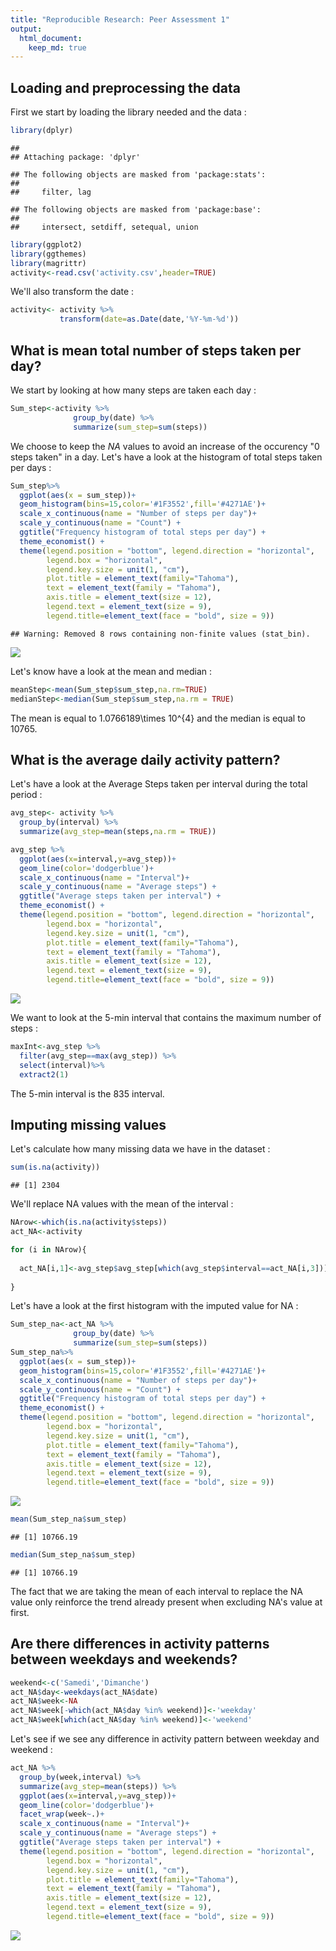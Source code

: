 ```yaml
---
title: "Reproducible Research: Peer Assessment 1"
output: 
  html_document:
    keep_md: true
---
```



## Loading and preprocessing the data
First we start by loading the library needed and the data :


```r
library(dplyr)
```

```
## 
## Attaching package: 'dplyr'
```

```
## The following objects are masked from 'package:stats':
## 
##     filter, lag
```

```
## The following objects are masked from 'package:base':
## 
##     intersect, setdiff, setequal, union
```

```r
library(ggplot2)
library(ggthemes)
library(magrittr)
activity<-read.csv('activity.csv',header=TRUE)
```

We'll also transform the date :


```r
activity<- activity %>%
           transform(date=as.Date(date,'%Y-%m-%d'))
```


## What is mean total number of steps taken per day?

We start by looking at how many steps are taken each day :


```r
Sum_step<-activity %>%
              group_by(date) %>%
              summarize(sum_step=sum(steps))
```
We choose to keep the *NA* values to avoid an increase of the occurency "0 steps taken" in a day.
Let's have a look at the histogram of total steps taken per days :


```r
Sum_step%>%
  ggplot(aes(x = sum_step))+
  geom_histogram(bins=15,color='#1F3552',fill='#4271AE')+
  scale_x_continuous(name = "Number of steps per day")+
  scale_y_continuous(name = "Count") +
  ggtitle("Frequency histogram of total steps per day") +
  theme_economist() +
  theme(legend.position = "bottom", legend.direction = "horizontal",
        legend.box = "horizontal",
        legend.key.size = unit(1, "cm"),
        plot.title = element_text(family="Tahoma"),
        text = element_text(family = "Tahoma"),
        axis.title = element_text(size = 12),
        legend.text = element_text(size = 9),
        legend.title=element_text(face = "bold", size = 9))
```

```
## Warning: Removed 8 rows containing non-finite values (stat_bin).
```

![](PA1_template_files/figure-html/hist-1.png)<!-- -->

Let's know have a look at the mean and median :


```r
meanStep<-mean(Sum_step$sum_step,na.rm=TRUE)
medianStep<-median(Sum_step$sum_step,na.rm = TRUE)
```

The mean is equal to 1.0766189\times 10^{4} and the median is equal to 10765.

## What is the average daily activity pattern?

Let's have a look at the Average Steps taken per interval during the total period :


```r
avg_step<- activity %>%
  group_by(interval) %>%
  summarize(avg_step=mean(steps,na.rm = TRUE))

avg_step %>%
  ggplot(aes(x=interval,y=avg_step))+
  geom_line(color='dodgerblue')+
  scale_x_continuous(name = "Interval")+
  scale_y_continuous(name = "Average steps") +
  ggtitle("Average steps taken per interval") +
  theme_economist() +
  theme(legend.position = "bottom", legend.direction = "horizontal",
        legend.box = "horizontal",
        legend.key.size = unit(1, "cm"),
        plot.title = element_text(family="Tahoma"),
        text = element_text(family = "Tahoma"),
        axis.title = element_text(size = 12),
        legend.text = element_text(size = 9),
        legend.title=element_text(face = "bold", size = 9))
```

![](PA1_template_files/figure-html/timeseries-1.png)<!-- -->

We want to look at the 5-min interval that contains the maximum number of steps :


```r
maxInt<-avg_step %>%
  filter(avg_step==max(avg_step)) %>%
  select(interval)%>%
  extract2(1)
```

The 5-min interval is the 835 interval.


## Imputing missing values

Let's calculate how many missing data we have in the dataset :


```r
sum(is.na(activity))
```

```
## [1] 2304
```

We'll replace NA values with the mean of the interval :


```r
NArow<-which(is.na(activity$steps))
act_NA<-activity

for (i in NArow){
  
  act_NA[i,1]<-avg_step$avg_step[which(avg_step$interval==act_NA[i,3])]
  
}  
```

Let's have a look at the first histogram with the imputed value for NA :


```r
Sum_step_na<-act_NA %>%
              group_by(date) %>%
              summarize(sum_step=sum(steps))
Sum_step_na%>%
  ggplot(aes(x = sum_step))+
  geom_histogram(bins=15,color='#1F3552',fill='#4271AE')+
  scale_x_continuous(name = "Number of steps per day")+
  scale_y_continuous(name = "Count") +
  ggtitle("Frequency histogram of total steps per day") +
  theme_economist() +
  theme(legend.position = "bottom", legend.direction = "horizontal",
        legend.box = "horizontal",
        legend.key.size = unit(1, "cm"),
        plot.title = element_text(family="Tahoma"),
        text = element_text(family = "Tahoma"),
        axis.title = element_text(size = 12),
        legend.text = element_text(size = 9),
        legend.title=element_text(face = "bold", size = 9))
```

![](PA1_template_files/figure-html/unnamed-chunk-4-1.png)<!-- -->

```r
mean(Sum_step_na$sum_step)
```

```
## [1] 10766.19
```

```r
median(Sum_step_na$sum_step)
```

```
## [1] 10766.19
```

The fact that we are taking the mean of each interval to replace the NA value only reinforce the trend already present when excluding NA's value at first.

## Are there differences in activity patterns between weekdays and weekends?


```r
weekend<-c('Samedi','Dimanche')
act_NA$day<-weekdays(act_NA$date)
act_NA$week<-NA
act_NA$week[-which(act_NA$day %in% weekend)]<-'weekday'
act_NA$week[which(act_NA$day %in% weekend)]<-'weekend'
```

Let's see if we see any difference in activity pattern between weekday and weekend :


```r
act_NA %>%
  group_by(week,interval) %>%
  summarize(avg_step=mean(steps)) %>%
  ggplot(aes(x=interval,y=avg_step))+
  geom_line(color='dodgerblue')+
  facet_wrap(week~.)+
  scale_x_continuous(name = "Interval")+
  scale_y_continuous(name = "Average steps") +
  ggtitle("Average steps taken per interval") +
  theme(legend.position = "bottom", legend.direction = "horizontal",
        legend.box = "horizontal",
        legend.key.size = unit(1, "cm"),
        plot.title = element_text(family="Tahoma"),
        text = element_text(family = "Tahoma"),
        axis.title = element_text(size = 12),
        legend.text = element_text(size = 9),
        legend.title=element_text(face = "bold", size = 9))
```

![](PA1_template_files/figure-html/unnamed-chunk-5-1.png)<!-- -->
